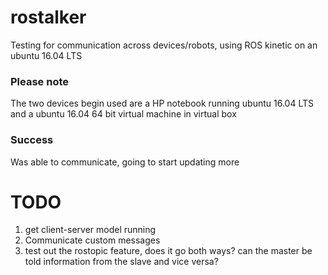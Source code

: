 # rostalker
Testing for communication across devices/robots, using ROS kinetic on an ubuntu 16.04 LTS

### Please note
The two devices begin used are a HP notebook running ubuntu 16.04 LTS and a ubuntu 16.04 64 bit virtual machine in virtual box

### Success
Was able to communicate, going to start updating more

# TODO 
1. get client-server model running 
2. Communicate custom messages 
3. test out the rostopic feature, does it go both ways? can the master be told information from the slave and vice versa? 

